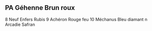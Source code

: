 ## PA Géhenne Brun roux

8 Neuf Enfers Rubis
9  Achéron Rouge feu
10 Méchanus Bleu diamant
n Arcadie Safran